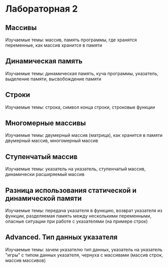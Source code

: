# Лабораторная 2

## Массивы

Изучаемые темы: массив, память программы, где хранятся переменные, как массив хранится в памяти

## Динамическая память

Изучаемые темы: динамическая память, куча программы, указатель, выделение памяти, высвобождение памяти

## Строки

Изучаемые темы: строка, символ конца строки, строковые функции

## Многомерные массивы

Изучаемые темы: двумерный массив (матрица), как хранится в памяти двумерный массив, многомерный массив

## Ступенчатый массив

Изучаемые темы: указатель на указатель, ступенчатый массив, динамически расширяемый массив

## Разница использования статической и динамической памяти

Изучаемые темы: передача указателя в функцию, возврат указателя из функции, разделяемая память между несколькими переменными, опасные ситуации при работе с указателями (на примере строк)

## Advanced. Тип данных указателя

Изучаемые темы: зачем указателю тип данных, указатель на указатель "игры" с типом данных указателя, чернуха с массивами (массив строк, массив массивов)